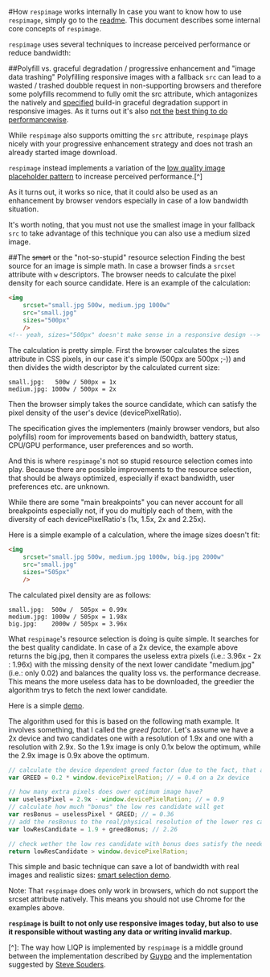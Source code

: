 #How ``respimage`` works internally
In case you want to know how to use ``respimage``, simply go to the [readme](README.md). This document describes some internal core concepts of ``respimage``.

``respimage`` uses several techniques to increase perceived performance or reduce bandwidth:

##Polyfill vs. graceful degradation / progressive enhancement and "image data trashing"
Polyfilling responsive images with a fallback ``src`` can lead to a wasted / trashed doubble request in non-supporting browsers and therefore some polyfills recommend to fully omit the src attribute, which antagonizes the natively and [specified](https://html.spec.whatwg.org/multipage/embedded-content.html#the-img-element:attr-img-src-2) build-in graceful degradation support in responsive images. As it turns out it's also [not the](http://lists.w3.org/Archives/Public/public-respimage/2014Sep/0028.html) [best thing to do](https://twitter.com/grigs/status/327429827726561280) [performancewise](http://www.stevesouders.com/blog/2013/04/26/i/).

While ``respimage`` also supports omitting the ``src`` attribute, ``respimage`` plays nicely with your progressive enhancement strategy and does not trash an already started image download.

``respimage`` instead implements a variation of the [low quality image placeholder pattern](http://www.guypo.com/feo/introducing-lqip-low-quality-image-placeholders/) to increase perceived performance.[^]

As it turns out, it works so nice, that it could also be used as an enhancement by browser vendors especially in case of a low bandwidth situation.

It's worth noting, that you must not use the smallest image in your fallback ``src`` to take advantage of this technique you can also use a medium sized image.

##The ~~smart~~ or the "not-so-stupid" resource selection
Finding the best source for an image is simple math. In case a browser finds a ``srcset`` attribute with ``w`` descriptors. The browser needs to calculate the pixel density for each source candidate. Here is an example of the calculation:

```html
<img
	srcset="small.jpg 500w, medium.jpg 1000w"
    src="small.jpg"
    sizes="500px"
    />
<!-- yeah, sizes="500px" doesn't make sense in a responsive design -->
```

The calculation is pretty simple. First the browser calculates the sizes attribute in CSS pixels, in our case it's simple (500px are 500px ;-)) and then divides the width descriptor by the calculated current size:

```
small.jpg:   500w / 500px = 1x
medium.jpg: 1000w / 500px = 2x
```

Then the browser simply takes the source candidate, which can satisfy the pixel density of the user's device (devicePixelRatio).

The specification gives the implementers (mainly browser vendors, but also polyfills) room for improvements based on bandwidth, battery status, CPU/GPU performance, user preferences and so worth.

And this is where ``respimage``'s not so stupid resource selection comes into play. Because there are possible improvements to the resource selection, that should be always optimized, especially if exact bandwidth, user preferences etc. are unknown.

While there are some "main breakpoints" you can never account for all breakpoints especially not, if you do multiply each of them, with the diversity of each devicePixelRatio's (1x, 1.5x, 2x and 2.25x).

Here is a simple example of a calculation, where the image sizes doesn't fit:

```html
<img
	srcset="small.jpg 500w, medium.jpg 1000w, big.jpg 2000w"
    src="small.jpg"
    sizes="505px"
    />
```

The calculated pixel density are as follows:

```
small.jpg:  500w /  505px = 0.99x
medium.jpg: 1000w / 505px = 1.98x
big.jpg:    2000w / 505px = 3.96x
```

What ``respimage``'s resource selection is doing is quite simple. It searches for the best quality candidate. In case of a 2x device, the example above returns the big.jpg, then it compares the useless extra pixels (i.e.: 3.96x - 2x : 1.96x) with the missing density of the next lower candidate "medium.jpg" (i.e.: only 0.02) and balances the quality loss vs. the performance decrease. This means the more useless data has to be downloaded, the greedier the algorithm trys to fetch the next lower candidate.

Here is a simple [demo](http://codepen.io/aFarkas/full/tplJE/).

The algorithm used for this is based on the following math example. It involves something, that I called the *greed factor*. Let's assume we have a 2x device and two candidates one with a resolution of 1.9x and one with a resolution with 2.9x. So the 1.9x image is only 0.1x below the optimum, while the 2.9x image is 0.9x above the optimum.

```js
// calculate the device dependent greed factor (due to the fact, that a 2x resolution means a 4x file size, we multiply the greed (0.2) with the devicePixelRatio)
var GREED = 0.2 * window.devicePixelRation; // = 0.4 on a 2x device

// how many extra pixels does ower optimum image have?
var uselessPixel = 2.9x - window.devicePixelRation; // = 0.9
// calculate how much "bonus" the low res candidate will get
var resBonus = uselessPixel * GREED; // = 0.36
// add the resBonus to the real/physical resolution of the lower res candidate
var lowResCandidate = 1.9 + greedBonus; // 2.26

// check wether the low res candidate with bonus does satisfy the needed pixel density:
return lowResCandidate > window.devicePixelRation;

```

This simple and basic technique can save a lot of bandwidth with real images and realistic sizes: [smart selection demo](http://rawgit.com/aFarkas/respimage/stable/cfg/index.html).

Note: That ``respimage`` does only work in browsers, which do not support the srcset attribute natively. This means you should not use Chrome for the examples above.

**``respimage`` is built to not only use responsive images today, but also to use it responsible without wasting any data or writing invalid markup.**






[^]: The way how LIQP is implemented by ``respimage`` is a middle ground between the implementation described by [Guypo](http://www.guypo.com/feo/introducing-lqip-low-quality-image-placeholders/) and the implementation suggested by [Steve Souders](http://www.guypo.com/feo/introducing-lqip-low-quality-image-placeholders/#post-850994943).
